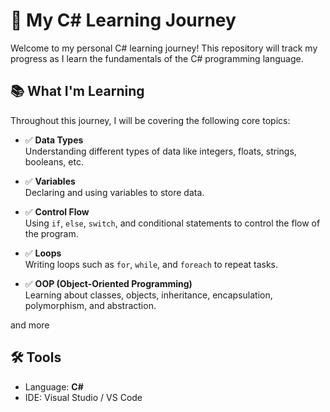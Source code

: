 # 🌟 My C# Learning Journey

Welcome to my personal C# learning journey! This repository will track my progress as I learn the fundamentals of the C# programming language.

## 📚 What I'm Learning

Throughout this journey, I will be covering the following core topics:

- ✅ **Data Types**  
  Understanding different types of data like integers, floats, strings, booleans, etc.

- ✅ **Variables**  
  Declaring and using variables to store data.

- ✅ **Control Flow**  
  Using `if`, `else`, `switch`, and conditional statements to control the flow of the program.

- ✅ **Loops**  
  Writing loops such as `for`, `while`, and `foreach` to repeat tasks.

- ✅ **OOP (Object-Oriented Programming)**  
  Learning about classes, objects, inheritance, encapsulation, polymorphism, and abstraction.

and more

## 🛠 Tools

- Language: **C#**
- IDE: Visual Studio / VS Code

